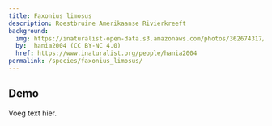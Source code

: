 ```yaml
---
title: Faxonius limosus
description: Roestbruine Amerikaanse Rivierkreeft
background:
  img: https://inaturalist-open-data.s3.amazonaws.com/photos/362674317/original.jpeg
  by:  hania2004 (CC BY-NC 4.0)
  href: https://www.inaturalist.org/people/hania2004
permalink: /species/faxonius_limosus/
---
```



## Demo

Voeg text hier.
